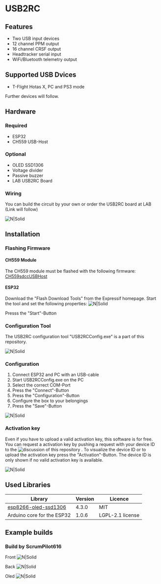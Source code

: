 # USB2RC


## Features
- Two USB input devices
- 12 channel PPM output
- 16 channel CRSF output
- Headtracker serial input
- WiFi/Bluetooth telemetry output

## Supported USB Dvices
- T-Flight Hotas X, PC and PS3 mode

Further devices will follow.

## Hardware


### Required
- ESP32
- CH559 USB-Host

### Optional
- OLED SSD1306 
- Voltage divider
- Passive buzzer
- LAB USB2RC Board
 
### Wiring
You can build the circuit by your own or order the USB2RC board at LAB (Link will follow)

![N|Solid](https://github.com/ScrumPilot616/USB2RC/blob/main/images/USB2RCWiring.png)


## Installation

### Flashing Firmware
#### CH559 Module
The CH559 module must be flashed with the following firmware: [CH559sdccUSBHost](https://github.com/ScrumPilot616/CH559sdccUSBHost)


#### ESP32
Download the "Flash Download Tools" from the Expressif homepage.
Start the tool and set the following properties:
![N|Solid](https://github.com/ScrumPilot616/USB2RC/blob/main/images/ESP32Flashing.png)

Presss the "Start"-Button

 


### Configuration Tool
The USB2RC configuration tool "USB2RCConfig.exe" is a part of this repository.

![N|Solid](https://github.com/ScrumPilot616/USB2RC/blob/main/images/USB2RCDataView.png)


### Configuration

1. Connect ESP32 and PC with an USB-cable
2. Start USB2RCConfig.exe on the PC
3. Select the correct COM-Port
4. Press the "Connect"-Button
5. Press the "Configuration"-Button
6. Configure the box to your belongings
7. Press the "Save"-Button

![N|Solid](https://github.com/ScrumPilot616/USB2RC/blob/main/images/USB2RCConfiguration.png)

### Activation key
Even if you have to upload a valid activation key, this software is for free.
You can request a activation key by pushing a request with your device ID to the 
![discussion](https://github.com/ScrumPilot616/USB2RC/discussions/categories/activation-key-requests) of this repository .
To visualize the device ID or to upload the activation key press the "Activation"-Button.
The device ID is only shown if no valid activation key is available.

![N|Solid](https://github.com/ScrumPilot616/USB2RC/blob/main/images/USB2RCActivation.png)




## Used Libraries

| Library     | Version | Licence |
| ----------- | ------ | ------- |
| [esp8266-oled-ssd1306](https://github.com/ThingPulse/esp8266-oled-ssd1306)| 4.3.0 | MIT |
| Arduino core for the ESP32 | 1.0.6 |  LGPL-2.1 license  |




## Example builds
### Build by ScrumPilot616

Front
![N|Solid](https://github.com/ScrumPilot616/USB2RC/blob/main/images/USB2RC_SP_Example1.jpg)

Back
![N|Solid](https://github.com/ScrumPilot616/USB2RC/blob/main/images/USB2RC_SP_Example2.jpg)

Oled
![N|Solid](https://github.com/ScrumPilot616/USB2RC/blob/main/images/USB2RC_SP_Example3.jpg)




